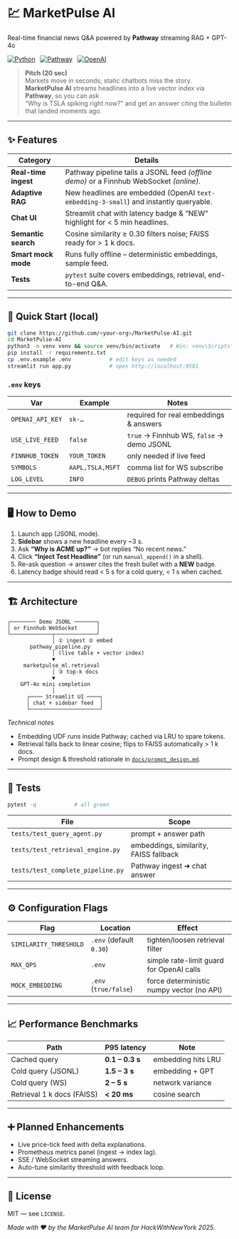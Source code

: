 # 💹 MarketPulse AI  
Real-time financial news Q&A powered by **Pathway** streaming RAG + GPT-4o

[![Python](https://img.shields.io/badge/Python-3.10%2B-blue.svg)](https://python.org) 
[![Pathway](https://img.shields.io/badge/Streaming-Pathway-brightgreen)](https://github.com/pathwaycom/pathway) 
[![OpenAI](https://img.shields.io/badge/LLM-GPT-4o-lightgrey)](https://platform.openai.com)  

> **Pitch (20 sec)**  
> Markets move in seconds; static chatbots miss the story.  
> **MarketPulse AI** streams headlines into a live vector index via **Pathway**, so you can ask  
> “Why is TSLA spiking right now?” and get an answer citing the bulletin that landed moments ago.

---

## ✨ Features

| Category | Details |
|----------|---------|
| **Real-time ingest** | Pathway pipeline tails a JSONL feed *(offline demo)* or a Finnhub WebSocket *(online)*. |
| **Adaptive RAG** | New headlines are embedded (OpenAI `text-embedding-3-small`) and instantly queryable. |
| **Chat UI** | Streamlit chat with latency badge & “NEW” highlight for < 5 min headlines. |
| **Semantic search** | Cosine similarity ≥ 0.30 filters noise; FAISS ready for > 1 k docs. |
| **Smart mock mode** | Runs fully offline – deterministic embeddings, sample feed. |
| **Tests** | `pytest` suite covers embeddings, retrieval, end-to-end Q&A. |

---

## 🚀 Quick Start (local)

```bash
git clone https://github.com/<your-org>/MarketPulse-AI.git
cd MarketPulse-AI
python3 -m venv venv && source venv/bin/activate   # Win: venv\Scripts\activate
pip install -r requirements.txt
cp .env.example .env            # edit keys as needed
streamlit run app.py            # open http://localhost:8501
```

### `.env` keys

| Var | Example | Notes |
|-----|---------|-------|
| `OPENAI_API_KEY` | `sk-…` | required for real embeddings & answers |
| `USE_LIVE_FEED` | `false` | `true` → Finnhub WS, `false` → demo JSONL |
| `FINNHUB_TOKEN` | `YOUR_TOKEN` | only needed if live feed |
| `SYMBOLS` | `AAPL,TSLA,MSFT` | comma list for WS subscribe |
| `LOG_LEVEL` | `INFO` | `DEBUG` prints Pathway deltas |

---

## 🖥️ How to Demo

1. Launch app (JSONL mode).  
2. **Sidebar** shows a new headline every ~3 s.  
3. Ask **“Why is ACME up?”** → bot replies “No recent news.”  
4. Click **“Inject Test Headline”** (or run `manual_append()` in a shell).  
5. Re-ask question → answer cites the fresh bullet with a **NEW** badge.  
6. Latency badge should read < 5 s for a cold query, < 1 s when cached.

---

## 🏗️ Architecture

```text
┌──────── Demo JSONL ───────┐
│ or Finnhub WebSocket      │
└─────────────┬─────────────┘
              │ ① ingest ② embed
       pathway_pipeline.py
              │ (live table + vector index)
              ▼
     marketpulse_ml.retrieval
              │ ③ top-k docs
              ▼
    GPT-4o mini completion
              │
      ┌──── Streamlit UI ────┐
      │ chat + sidebar feed  │
      └──────────────────────┘
```

*Technical notes*  
* Embedding UDF runs inside Pathway; cached via LRU to spare tokens.  
* Retrieval falls back to linear cosine; flips to FAISS automatically > 1 k docs.  
* Prompt design & threshold rationale in [`docs/prompt_design.md`](docs/prompt_design.md).

---

## 🧪 Tests

```bash
pytest -q            # all green
```

| File | Scope |
|------|-------|
| `tests/test_query_agent.py` | prompt + answer path |
| `tests/test_retrieval_engine.py` | embeddings, similarity, FAISS fallback |
| `tests/test_complete_pipeline.py` | Pathway ingest ➜ chat answer |

---

## ⚙️ Configuration Flags

| Flag | Location | Effect |
|------|----------|--------|
| `SIMILARITY_THRESHOLD` | `.env` (default `0.30`) | tighten/loosen retrieval filter |
| `MAX_QPS` | `.env` | simple rate-limit guard for OpenAI calls |
| `MOCK_EMBEDDING` | `.env` (`true/false`) | force deterministic numpy vector (no API) |

---

## 📈 Performance Benchmarks

| Path | P95 latency | Note |
|------|-------------|------|
| Cached query | **0.1 – 0.3 s** | embedding hits LRU |
| Cold query (JSONL) | **1.5 – 3 s** | embedding + GPT |
| Cold query (WS) | **2 – 5 s** | network variance |
| Retrieval 1 k docs (FAISS) | **< 20 ms** | cosine search |

---

## ➕ Planned Enhancements

* Live price-tick feed with delta explanations.  
* Prometheus metrics panel (ingest → index lag).  
* SSE / WebSocket streaming answers.  
* Auto-tune similarity threshold with feedback loop.

---

## 📝 License

MIT — see `LICENSE`.

*Made with ❤️ by the MarketPulse AI team for HackWithNewYork 2025.*
